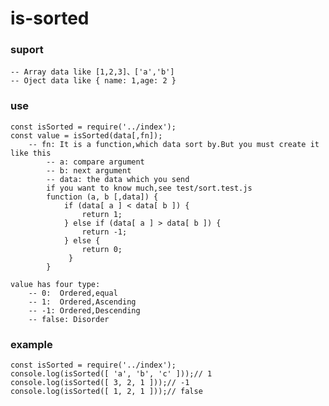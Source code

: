 # is-sorted

### suport
    -- Array data like [1,2,3]、['a','b']
    -- Oject data like { name: 1,age: 2 }

### use
    const isSorted = require('../index');
    const value = isSorted(data[,fn]);
        -- fn: It is a function,which data sort by.But you must create it like this
            -- a: compare argument
            -- b: next argument
            -- data: the data which you send
            if you want to know much,see test/sort.test.js
            function (a, b [,data]) {
                if (data[ a ] < data[ b ]) {
                    return 1;
                } else if (data[ a ] > data[ b ]) {
                    return -1;
                } else {
                    return 0;
                 }
            }

    value has four type:
        -- 0:  Ordered,equal
        -- 1:  Ordered,Ascending
        -- -1: Ordered,Descending
        -- false: Disorder

### example
    const isSorted = require('../index');
    console.log(isSorted([ 'a', 'b', 'c' ]));// 1
    console.log(isSorted([ 3, 2, 1 ]));// -1
    console.log(isSorted([ 1, 2, 1 ]));// false

